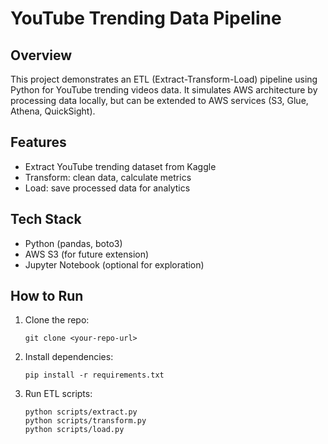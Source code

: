 # YouTube Trending Data Pipeline

## Overview
This project demonstrates an ETL (Extract-Transform-Load) pipeline using Python for YouTube trending videos data. 
It simulates AWS architecture by processing data locally, but can be extended to AWS services (S3, Glue, Athena, QuickSight).

## Features
- Extract YouTube trending dataset from Kaggle
- Transform: clean data, calculate metrics
- Load: save processed data for analytics

## Tech Stack
- Python (pandas, boto3)
- AWS S3 (for future extension)
- Jupyter Notebook (optional for exploration)

## How to Run
1. Clone the repo:
   ```
   git clone <your-repo-url>
   ```
2. Install dependencies:
   ```
   pip install -r requirements.txt
   ```
3. Run ETL scripts:
   ```
   python scripts/extract.py
   python scripts/transform.py
   python scripts/load.py
   ```
